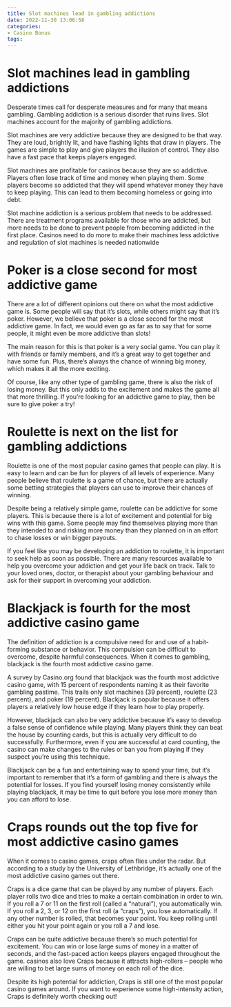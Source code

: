 ```yaml
---
title: Slot machines lead in gambling addictions
date: 2022-11-30 13:06:58
categories:
- Casino Bonus
tags:
---
```



#  Slot machines lead in gambling addictions

Desperate times call for desperate measures and for many that means gambling. Gambling addiction is a serious disorder that ruins lives. Slot machines account for the majority of gambling addictions.

Slot machines are very addictive because they are designed to be that way. They are loud, brightly lit, and have flashing lights that draw in players. The games are simple to play and give players the illusion of control. They also have a fast pace that keeps players engaged.

Slot machines are profitable for casinos because they are so addictive. Players often lose track of time and money when playing them. Some players become so addicted that they will spend whatever money they have to keep playing. This can lead to them becoming homeless or going into debt.

Slot machine addiction is a serious problem that needs to be addressed. There are treatment programs available for those who are addicted, but more needs to be done to prevent people from becoming addicted in the first place. Casinos need to do more to make their machines less addictive and regulation of slot machines is needed nationwide

#  Poker is a close second for most addictive game 

There are a lot of different opinions out there on what the most addictive game is. Some people will say that it’s slots, while others might say that it’s poker. However, we believe that poker is a close second for the most addictive game. In fact, we would even go as far as to say that for some people, it might even be more addictive than slots!

The main reason for this is that poker is a very social game. You can play it with friends or family members, and it’s a great way to get together and have some fun. Plus, there’s always the chance of winning big money, which makes it all the more exciting.

Of course, like any other type of gambling game, there is also the risk of losing money. But this only adds to the excitement and makes the game all that more thrilling. If you’re looking for an addictive game to play, then be sure to give poker a try!

#  Roulette is next on the list for gambling addictions 
 Roulette is one of the most popular casino games that people can play. It is easy to learn and can be fun for players of all levels of experience. Many people believe that roulette is a game of chance, but there are actually some betting strategies that players can use to improve their chances of winning.

Despite being a relatively simple game, roulette can be addictive for some players. This is because there is a lot of excitement and potential for big wins with this game. Some people may find themselves playing more than they intended to and risking more money than they planned on in an effort to chase losses or win bigger payouts.

If you feel like you may be developing an addiction to roulette, it is important to seek help as soon as possible. There are many resources available to help you overcome your addiction and get your life back on track. Talk to your loved ones, doctor, or therapist about your gambling behaviour and ask for their support in overcoming your addiction.

#  Blackjack is fourth for the most addictive casino game 

The definition of addiction is a compulsive need for and use of a habit-forming substance or behavior. This compulsion can be difficult to overcome, despite harmful consequences. When it comes to gambling, blackjack is the fourth most addictive casino game.

A survey by Casino.org found that blackjack was the fourth most addictive casino game, with 15 percent of respondents naming it as their favorite gambling pastime. This trails only slot machines (39 percent), roulette (23 percent), and poker (19 percent). Blackjack is popular because it offers players a relatively low house edge if they learn how to play properly.

However, blackjack can also be very addictive because it’s easy to develop a false sense of confidence while playing. Many players think they can beat the house by counting cards, but this is actually very difficult to do successfully. Furthermore, even if you are successful at card counting, the casino can make changes to the rules or ban you from playing if they suspect you’re using this technique.

Blackjack can be a fun and entertaining way to spend your time, but it’s important to remember that it’s a form of gambling and there is always the potential for losses. If you find yourself losing money consistently while playing blackjack, it may be time to quit before you lose more money than you can afford to lose.

#  Craps rounds out the top five for most addictive casino games

When it comes to casino games, craps often flies under the radar. But according to a study by the University of Lethbridge, it’s actually one of the most addictive casino games out there.

Craps is a dice game that can be played by any number of players. Each player rolls two dice and tries to make a certain combination in order to win. If you roll a 7 or 11 on the first roll (called a “natural”), you automatically win. If you roll a 2, 3, or 12 on the first roll (a “craps”), you lose automatically. If any other number is rolled, that becomes your point. You keep rolling until either you hit your point again or you roll a 7 and lose.

Craps can be quite addictive because there’s so much potential for excitement. You can win or lose large sums of money in a matter of seconds, and the fast-paced action keeps players engaged throughout the game. casinos also love Craps because it attracts high-rollers – people who are willing to bet large sums of money on each roll of the dice.

Despite its high potential for addiction, Craps is still one of the most popular casino games around. If you want to experience some high-intensity action, Craps is definitely worth checking out!